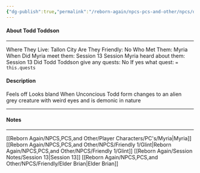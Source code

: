 ```yaml
---
{"dg-publish":true,"permalink":"/reborn-again/npcs-pcs-and-other/npcs/dead/todd-toddson/"}
---
```



#### About Todd Toddson
---
Where They Live: Tallon City 
Are They Friendly: No
Who Met Them: Myria
When Did Myria meet them: Session 13
Session Myria heard about them: Session 13
Did Todd Toddson give any quests: No
	If yes what quest: `= this.quests`


#### Description
Feels off
Looks bland
When Unconcious 
Todd form changes to an alien grey creature with weird eyes and is demonic in nature 

---

#### Notes
---

[[Reborn Again/NPCS,PCS,and Other/Player Characters/PC's/Myria\|Myria]]
[[Reborn Again/NPCS,PCS,and Other/NPCS/Friendly 1/Glint\|Reborn Again/NPCS,PCS,and Other/NPCS/Friendly 1/Glint]]
[[Reborn Again/Session Notes/Session 13\|Session 13]]
[[Reborn Again/NPCS,PCS,and Other/NPCS/Friendly/Elder Brian\|Elder Brian]]

